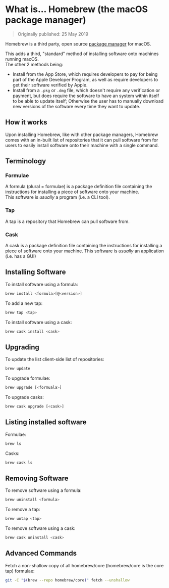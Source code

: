 # What is... Homebrew (the macOS package manager)

> Originally published: 25 May 2019

Homebrew is a third party, open source [package manager](https://en.wikipedia.org/wiki/Package_manager) for macOS.

This adds a third, "standard" method of installing software onto machines running macOS.  
The other 2 methods being:

- Install from the App Store, which requires developers to pay for being part of the Apple Developer Program, as well as
  require developers to get their software verified by Apple.
- Install from a `.pkg` or `.dmg` file, which doesn't require any verification or payment, but does require the software
  to have an system within itself to be able to update itself; Otherwise the user has to manually download new versions
  of the software every time they want to update.

## How it works

Upon installing Homebrew, like with other package managers, Homebrew comes with an in-built list of repositories that it
can pull software from for users to easily install software onto their machine with a single command.

## Terminology

### Formulae

A formula (plural = formulae) is a package definition file containing the instructions for installing a piece of
software onto your machine.  
This software is _usually_ a program (i.e. a CLI tool).

### Tap

A tap is a repository that Homebrew can pull software from.

### Cask

A cask is a package definition file containing the instructions for installing a piece of software onto your machine.
This software is _usually_ an application (i.e. has a GUI)

## Installing Software

To install software using a formula:

```bash
brew install <formula>[@<version>]
```

To add a new tap:

```bash
brew tap <tap>
```

To install software using a cask:

```bash
brew cask install <cask>
```

## Upgrading

To update the list client-side list of repositories:

```bash
brew update
```

To upgrade formulae:

```bash
brew upgrade [<formuala>]
```

To upgrade casks:

```bash
brew cask upgrade [<cask>]
```

## Listing installed software

Formulae:

```bash
brew ls
```

Casks:

```bash
brew cask ls
```

## Removing Software

To remove software using a formula:

```bash
brew uninstall <formula>
```

To remove a tap:

```bash
brew untap <tap>
```

To remove software using a cask:

```bash
brew cask uninstall <cask>
```

## Advanced Commands

Fetch a non-shallow copy of all homebrew/core (homebrew/core is the core tap) formulae:

```bash
git -C "$(brew --repo homebrew/core)" fetch --unshallow
```
